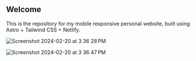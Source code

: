 ## Welcome

This is the repository for my mobile responsive personal website, built using Astro + Tailwind CSS + Netlify.

![Screenshot 2024-02-20 at 3 36 28 PM](https://github.com/LasithaPrabodha/website-2023/assets/10921870/0d7932d6-2a98-4140-adc6-7e236b0f2968)

![Screenshot 2024-02-20 at 3 36 47 PM](https://github.com/LasithaPrabodha/website-2023/assets/10921870/39ad0a9e-f758-4912-9eaa-77d7d46c7bb0)



